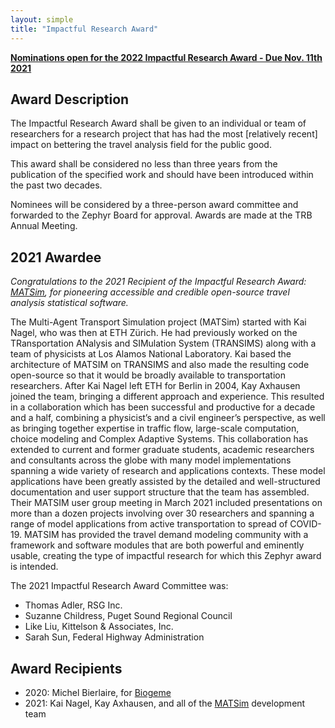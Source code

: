 ```yaml
---
layout: simple
title: "Impactful Research Award"
---
```


[**Nominations open for the 2022 Impactful Research Award - Due Nov. 11th 2021**](https://forms.gle/f8XBDaWJpDQUC28r6)

## Award Description

The Impactful Research Award shall be given to an individual or team of researchers for a research project that has had the most [relatively recent] impact on bettering the travel analysis field for the public good.  

This award shall be considered no less than three years from the publication of the specified work and should have been introduced within the past two decades.

Nominees will be considered by a three-person award committee and forwarded to the Zephyr Board for approval.  Awards are made at the TRB Annual Meeting.

## 2021 Awardee

*Congratulations to the 2021 Recipient of the Impactful Research Award: [MATSim](https://matsim.org), for pioneering accessible and credible open-source travel analysis statistical software.*

The Multi-Agent Transport Simulation project (MATSim) started with Kai Nagel, who was then at ETH Zürich. He had previously worked on the TRansportation ANalysis and SIMulation System (TRANSIMS) along with a team of physicists at Los Alamos National Laboratory. Kai based the architecture of MATSIM on TRANSIMS and also made the resulting code open-source so that it would be broadly available to transportation researchers. After Kai Nagel left ETH for Berlin in 2004, Kay Axhausen joined the team, bringing a different approach and experience. This resulted in a collaboration which has been successful and productive for a decade and a half, combining a physicist’s and a civil engineer’s perspective, as well as bringing together expertise in traffic flow, large-scale computation, choice modeling and Complex Adaptive Systems. This collaboration has extended to current and former graduate students, academic researchers and consultants across the globe with many model implementations spanning a wide variety of research and applications contexts. These model applications have been greatly assisted by the detailed and well-structured documentation and user support structure that the team has assembled. Their MATSIM user group meeting in March 2021 included presentations on more than a dozen projects involving over 30 researchers and spanning a range of model applications from active transportation to spread of COVID-19. MATSIM has provided the travel demand modeling community with a framework and software modules that are both powerful and eminently usable, creating the type of impactful research for which this Zephyr award is intended.

The 2021 Impactful Research Award Committee was:  

- Thomas Adler, RSG Inc.    
- Suzanne Childress, Puget Sound Regional Council    
- Like Liu, Kittelson & Associates, Inc.
- Sarah Sun, Federal Highway Administration

## Award Recipients

- 2020: Michel Bierlaire, for [Biogeme](https://biogeme.epfl.ch/)
- 2021: Kai Nagel, Kay Axhausen, and all of the [MATSim](https://matsim.org) development team
